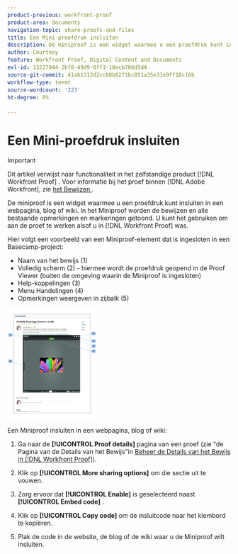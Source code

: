 ```yaml
---
product-previous: workfront-proof
product-area: documents
navigation-topic: share-proofs-and-files
title: Een Mini-proefdruk insluiten
description: De miniproof is een widget waarmee u een proefdruk kunt insluiten in een webpagina, blog of wiki. In het Miniproof worden de bewijzen en alle bestaande opmerkingen en markeringen getoond. U kunt het gebruiken om aan de proef te werken alsof u binnen  [!DNL Workfront Proof] was.
author: Courtney
feature: Workfront Proof, Digital Content and Documents
exl-id: 13227944-2bf8-49d9-8ff3-18ecb706d5d4
source-git-commit: 41ab1312d2ccb8b8271bc851a35e31e9ff18c16b
workflow-type: tm+mt
source-wordcount: '223'
ht-degree: 0%

---
```


# Een Mini-proefdruk insluiten

>[!IMPORTANT]
>
>Dit artikel verwijst naar functionaliteit in het zelfstandige product [!DNL Workfront Proof] . Voor informatie bij het proef binnen [!DNL Adobe Workfront], zie [ het Bewijzen ](../../../review-and-approve-work/proofing/proofing.md).

De miniproof is een widget waarmee u een proefdruk kunt insluiten in een webpagina, blog of wiki. In het Miniproof worden de bewijzen en alle bestaande opmerkingen en markeringen getoond. U kunt het gebruiken om aan de proef te werken alsof u in [!DNL Workfront Proof] was.

Hier volgt een voorbeeld van een Miniproof-element dat is ingesloten in een Basecamp-project:

* Naam van het bewijs (1)
* Volledig scherm (2) - hiermee wordt de proefdruk geopend in de Proof Viewer (buiten de omgeving waarin de Miniproof is ingesloten)
* Help-koppelingen (3)
* Menu Handelingen (4)
* Opmerkingen weergeven in zijbalk (5)

![ Basecamp_miniproof.png ](assets/basecamp-miniproof-201x250.png)

Een Miniproof insluiten in een webpagina, blog of wiki:

1. Ga naar de **[!UICONTROL Proof details]** pagina van een proef (zie &quot;de Pagina van de Details van het Bewijs&quot;in [ Beheer de Details van het Bewijs in  [!DNL Workfront Proof]](../../../workfront-proof/wp-work-proofsfiles/manage-your-work/manage-proof-details.md)).

1. Klik op **[!UICONTROL More sharing options]** om die sectie uit te vouwen.
1. Zorg ervoor dat **[!UICONTROL Enable]** is geselecteerd naast **[!UICONTROL Embed code]** .

1. Klik op **[!UICONTROL Copy code]** om de insluitcode naar het klembord te kopiëren.
1. Plak de code in de website, de blog of de wiki waar u de Miniproof wilt insluiten.
